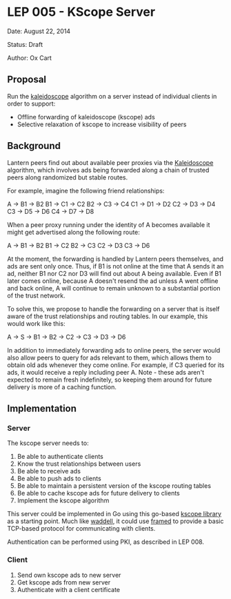 # LEP 005 - KScope Server

Date:   August 22, 2014

Status: Draft

Author: Ox Cart

## Proposal

Run the [kaleidoscope](https://github.com/getlantern/kaleidoscope) algorithm
on a server instead of individual clients in order to support:

- Offline forwarding of kaleidoscope (kscope) ads
- Selective relaxation of kscope to increase visibility of peers

## Background

Lantern peers find out about available peer proxies via the [Kaleidoscope] algorithm,
which involves ads being forwarded along a chain of trusted peers along
randomized but stable routes.

For example, imagine the following friend relationships:

A  -> B1
   -> B2
B1 -> C1
   -> C2
B2 -> C3
   -> C4
C1 -> D1
   -> D2
C2 -> D3
   -> D4
C3 -> D5
   -> D6
C4 -> D7
   -> D8

When a peer proxy running under the identity of A becomes available it might
get advertised along the following route:

A  -> B1
   -> B2
B1 -> C2
B2 -> C3
C2 -> D3
C3 -> D6

At the moment, the forwarding is handled by Lantern peers themselves, and ads
are sent only once.  Thus, if B1 is not online at the time that A sends it an
ad, neither B1 nor C2 nor D3 will find out about A being available.  Even if B1
later comes online, because A doesn't resend the ad unless A went offline and
back online, A will continue to remain unknown to a substantial portion of the
trust network.

To solve this, we propose to handle the forwarding on a server that is itself
aware of the trust relationships and routing tables.  In our example, this would
work like this:

A  -> S -> B1
        -> B2
        -> C2
        -> C3
        -> D3
        -> D6

In addition to immediately forwarding ads to online peers, the server would also
allow peers to query for ads relevant to them, which allows them to obtain old
ads whenever they come online.  For example, if C3 queried for its ads, it would
receive a reply including peer A.  Note - these ads aren't expected to remain
fresh indefinitely, so keeping them around for future delivery is more of a
caching function.

## Implementation

### Server

The kscope server needs to:

1. Be able to authenticate clients
2. Know the trust relationships between users
3. Be able to receive ads
4. Be able to push ads to clients
5. Be able to maintain a persistent version of the kscope routing tables
6. Be able to cache kscope ads for future delivery to clients
7. Implement the kscope algorithm

This server could be implemented in Go using this go-based [kscope library] as
a starting point.  Much like [waddell][], it could use [framed][] to provide a
basic TCP-based protocol for communicating with clients.

Authentication can be performed using PKI, as described in LEP 008.

### Client

1. Send own kscope ads to new server
2. Get kscope ads from new server
3. Authenticate with a client certificate



[Kaleidoscope]: http://kscope.news.cs.nyu.edu/pub/TR-2008-918.pdf

[kscope library]: https://github.com/getlantern/kscope "kscope library"

[waddell]: https://github.com/getlantern/waddell "waddell"

[framed]: https://github.com/getlantern/framed "framed"